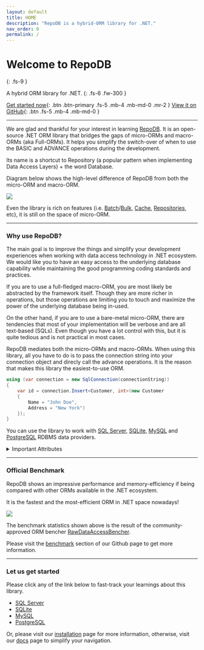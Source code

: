 ```yaml
---
layout: default
title: HOME
description: "RepoDB is a hybrid-ORM library for .NET."
nav_order: 0
permalink: /
---
```


# Welcome to RepoDB
{: .fs-9 }

A hybrid ORM library for .NET.
{: .fs-6 .fw-300 }

[Get started now](/tutorial/get-started-sqlserver){: .btn .btn-primary .fs-5 .mb-4 .mb-md-0 .mr-2 } [View it on GitHub](https://github.com/mikependon/RepoDB){: .btn .fs-5 .mb-4 .mb-md-0 }

---

We are glad and thankful for your interest in learning [RepoDB](https://github.com/mikependon/RepoDb). It is an open-source .NET ORM library that bridges the gaps of micro-ORMs and macro-ORMs (aka Full-ORMs). It helps you simplify the switch-over of when to use the BASIC and ADVANCE operations during the development.

Its name is a shortcut to Repository (a popular pattern when implementing Data Access Layers) + the word Database.

Diagram below shows the high-level difference of RepoDB from both the micro-ORM and macro-ORM.

<img src="../../assets/images/site/difference.svg" />

Even the library is rich on features (i.e. [Batch](/feature/batchoperations)/[Bulk](/feature/bulkoperations), [Cache](/feature/caching), [Repositories](/feature/repositories), etc), it is still on the space of micro-ORM.

---

### Why use RepoDB?

The main goal is to improve the things and simplify your development experiences when working with data access technology in .NET ecosystem. We would like you to have an easy access to the underlying database capability while maintaining the good programming coding standards and practices.

If you are to use a full-fledged macro-ORM, you are most likely be abstracted by the framework itself. Though they are more richer in operations, but those operations are limiting you to touch and maximize the power of the underlying database being in-used.

On the other hand, if you are to use a bare-metal micro-ORM, there are tendencies that most of your implementation will be verbose and are all text-based (SQLs). Even though you have a lot control with this, but it is quite tedious and is not practical in most cases.

RepoDB mediates both the micro-ORMs and macro-ORMs. When using this library, all you have to do is to pass the connection string into your connection object and direcly call the advance operations. It is the reason that makes this library the easiest-to-use ORM.

```csharp
using (var connection = new SqlConnection(connectionString))
{
    var id = connection.Insert<Customer, int>(new Customer
    {
        Name = "John Doe",
        Address = "New York")
    });
}
```

You can use the library to work with [SQL Server](https://www.nuget.org/packages/RepoDb.SqlServer), [SQLite](https://www.nuget.org/packages/RepoDb.SqLite), [MySQL](https://www.nuget.org/packages/RepoDb.MySql) and [PostgreSQL](https://www.nuget.org/packages/RepoDb.PostgreSql) RDBMS data providers.

<details>
<summary>Important Attributes</summary>

<p>

    <p>
        <b>Easy to Use</b> - the operations were all implemented as extension methods of your IDbConnection object. For as long your connection is open, any operations can then be called against your database.
    </p>

    <p>
        <b>High Performant</b> - it caches the already-generated compiled expressions for future reusabilities and executions. It understands your schema to create the most optimal compiled expression AOT.
    </p>

    <p>
        <b>Memory Efficient</b> - it extracts and caches your object properties, execution contexts, object mappings and SQL statements. It is reusing them all throughout the process of transformations and executions.
    </p>

    <p>
        <b>Dynamic and Hybrid</b> - it provides some advance features of the full-fledged ORMs. It significantly help the developers to simplify the experience when context-switching during the development.
    </p>

    <p>
        <b>Open-Source Software</b> - it is an open-source software and will always be free. It is authored to further improve the .NET data access experiences and solutions, together with the collective ideas of the community.
    </p>

    <p>
        <b>High Quality</b> - it is a high-quality micro-ORM supported by 10K+ real-life Unit and Integration Tests. It is highly tested and is used by various critical systems that are running in the Production environment.
    </p>

</p>

</details>

---

### Official Benchmark

RepoDB shows an impressive performance and memory-efficiency if being compared with other ORMs available in the .NET ecosystem.

It is the fastest and the most-efficient ORM in .NET space nowadays!

<img src="../../assets/images/site/statistics.svg" />

The benchmark statistics shown above is the result of the community-approved ORM bencher [RawDataAccessBencher](https://github.com/FransBouma/RawDataAccessBencher).

Please visit the [benchmark](https://github.com/mikependon/RepoDB#benchmark) section of our Github page to get more information.

---

### Let us get started

Please click any of the link below to fast-track your learnings about this library.

- [SQL Server](/tutorial/get-started-sqlserver)
- [SQLite](/tutorial/get-started-sqlite)
- [MySQL](/tutorial/get-started-mysql)
- [PostgreSQL](/tutorial/get-started-postgresql)

Or, please visit our [installation](/tutorial/installation) page for more information, otherwise, visit our [docs](/docs) page to simplify your navigation.
